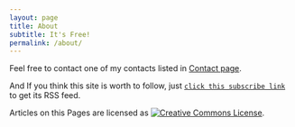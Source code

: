 ```yaml
---
layout: page
title: About
subtitle: It's Free!
permalink: /about/
---
```


Feel free to contact one of my contacts listed in [Contact page]({{site.baseurl}}/contact/).

And If you think this site is worth to follow, just [`click this subscribe link`]({{site.baseurl}}/feed.xml) to get its RSS feed.

Articles on this Pages are licensed as <a href="http://creativecommons.org/licenses/by-nc-sa/4.0/"><img alt="Creative Commons License" style="display:inline; border-width:0" src="https://i.creativecommons.org/l/by-nc-sa/4.0/80x15.png"></a>.

<br />
